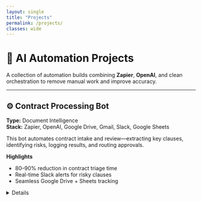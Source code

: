```yaml
---
layout: single
title: "Projects"
permalink: /projects/
classes: wide
---
```


# 🧠 AI Automation Projects
A collection of automation builds combining **Zapier**, **OpenAI**, and clean orchestration to remove manual work and improve accuracy.

---

## ⚙️ Contract Processing Bot
**Type:** Document Intelligence  
**Stack:** Zapier, OpenAI, Google Drive, Gmail, Slack, Google Sheets  

This bot automates contract intake and review—extracting key clauses, identifying risks, logging results, and routing approvals.

**Highlights**
- 80–90% reduction in contract triage time  
- Real-time Slack alerts for risky clauses  
- Seamless Google Drive + Sheets tracking

<details>

### 🧩 Workflow Diagram

### ⚙️ Contract Processing Bot — Diagram

```mermaid
%%{init: {'flowchart': { 'htmlLabels': true, 'wrap': true, 'nodeSpacing': 60, 'rankSpacing': 80 }}}%%
flowchart LR
  subgraph Intake [📥 Intake]
    A1["(1) Gmail Trigger<br/>new attachment 'contract'"]
    A2["(2) Slack<br/>intake notification"]
    A3{"(3) Filter<br/>contract file?"}
    A1 --> A2 --> A3
  end

  A3 -- Yes --> A4["(4) Save to Drive<br/>/Contracts/Incoming"]
  A3 -- No  --> R1["Skip + log<br/>in Sheets"] --> H1([End])

  subgraph AI_Validation [🧠 AI Extraction + Validation]
    B1["(5) OpenAI<br/>extract JSON summary"]
    B2{"Schema-valid<br/>JSON?"}
    B1 --> B2
    B2 -- No --> B1R["Retry<br/>stricter prompt"]
    B2 -- Yes --> C1["(6) Code step<br/>parse JSON → fields"]
  end

  A4 --> B1
  C1 --> D1["(7) Sheets<br/>append run log"]

  subgraph Routing [📊 Routing & Actions]
    D1 --> D2{"(8) Risks<br/>detected?"}
    D2 -- Yes --> E1["Slack<br/>review thread"]
    D2 -- No  --> F1["Move to<br/>/Contracts/Approved"]
    F1 --> F2["(9) Gmail<br/>confirmation email"]
  end

  E1 --> H1
  F2 --> H1

</details>```

**Workflow Steps**

1. **Trigger:** Gmail — new attachment containing “contract”
2. **Notify:** Send immediate Slack notification (intake)
3. **Filter:** Only process contract files (skip & log others)
4. **Store:** Upload to Google Drive → `/Contracts/Incoming`
5. **Extract:** OpenAI step creates JSON summary (parties, dates, amounts, renewal, risks)
6. **Parse:** Code by Zapier converts JSON to typed fields
7. **Log:** Append all run details to Google Sheets
8. **Route:** If risks found → Slack human review thread; else continue
9. **Confirm:** Send email confirmations for auto-approved contracts
